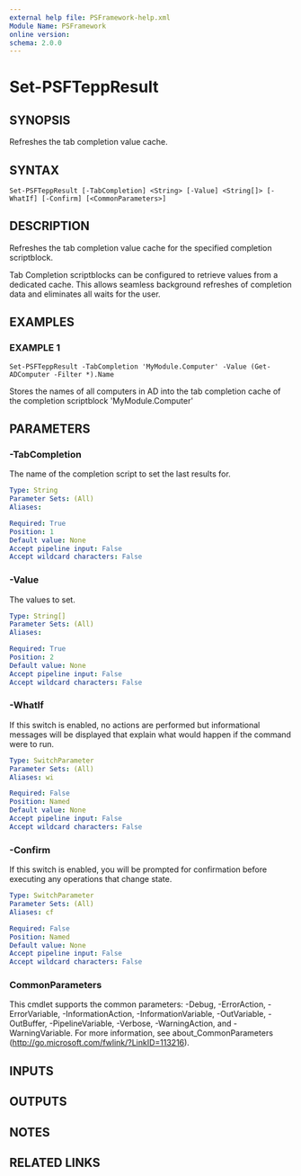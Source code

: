 ```yaml
---
external help file: PSFramework-help.xml
Module Name: PSFramework
online version:
schema: 2.0.0
---
```


# Set-PSFTeppResult

## SYNOPSIS
Refreshes the tab completion value cache.

## SYNTAX

```
Set-PSFTeppResult [-TabCompletion] <String> [-Value] <String[]> [-WhatIf] [-Confirm] [<CommonParameters>]
```

## DESCRIPTION
Refreshes the tab completion value cache for the specified completion scriptblock.

Tab Completion scriptblocks can be configured to retrieve values from a dedicated cache.
This allows seamless background refreshes of completion data and eliminates all waits for the user.

## EXAMPLES

### EXAMPLE 1
```
Set-PSFTeppResult -TabCompletion 'MyModule.Computer' -Value (Get-ADComputer -Filter *).Name
```

Stores the names of all computers in AD into the tab completion cache of the completion scriptblock 'MyModule.Computer'

## PARAMETERS

### -TabCompletion
The name of the completion script to set the last results for.

```yaml
Type: String
Parameter Sets: (All)
Aliases:

Required: True
Position: 1
Default value: None
Accept pipeline input: False
Accept wildcard characters: False
```

### -Value
The values to set.

```yaml
Type: String[]
Parameter Sets: (All)
Aliases:

Required: True
Position: 2
Default value: None
Accept pipeline input: False
Accept wildcard characters: False
```

### -WhatIf
If this switch is enabled, no actions are performed but informational messages will be displayed that explain what would happen if the command were to run.

```yaml
Type: SwitchParameter
Parameter Sets: (All)
Aliases: wi

Required: False
Position: Named
Default value: None
Accept pipeline input: False
Accept wildcard characters: False
```

### -Confirm
If this switch is enabled, you will be prompted for confirmation before executing any operations that change state.

```yaml
Type: SwitchParameter
Parameter Sets: (All)
Aliases: cf

Required: False
Position: Named
Default value: None
Accept pipeline input: False
Accept wildcard characters: False
```

### CommonParameters
This cmdlet supports the common parameters: -Debug, -ErrorAction, -ErrorVariable, -InformationAction, -InformationVariable, -OutVariable, -OutBuffer, -PipelineVariable, -Verbose, -WarningAction, and -WarningVariable. For more information, see about_CommonParameters (http://go.microsoft.com/fwlink/?LinkID=113216).

## INPUTS

## OUTPUTS

## NOTES

## RELATED LINKS
